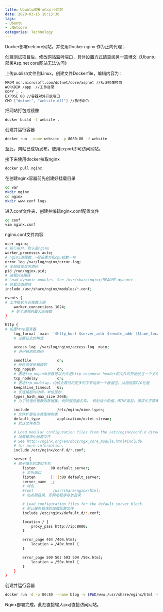 ```yaml
---
title: Ubuntu部署netcore网站
date: 2020-03-15 16:13:30
tags:
- Ubuntu
- .Netcore
categories: Technology
---
```


Docker部署netcore网站，并使用Docker nginx 作为正向代理；

<!-- more -->

创建测试项目后，修改网站监听端口，具体设置方式请查阅另一篇博文《Ubuntu部署Asp.net core网站无法访问》

上传publish文件到Linux，创建文件Dockerfile，编辑内容为：

```bash
FROM mcr.microsoft.com/dotnet/core/aspnet //从该镜像拉取
WORKDIR /app  //工作目录
COPY . .  
EXPOSE 80 //容器对外开放端口
CMD ["dotnet", "website.dll"] //执行命令
```

把网站打包成镜像

```bash
docker build -t website .
```

创建并运行容器

```bash
docker run --name website -p 8080:80 -d website
```

至此，网站已成功发布。使用ip:port即可访问网站。

接下来使用docker拉取nginx

```bash
docker pull nginx
```

在创建nginx容器前先创建好挂载目录

```bash
cd var
mkdir nginx
cd nginx
mkdir www conf logs
```

进入conf文件夹，创建并编辑nginx.conf配置文件

```bash
cd conf
vim nginx.conf
```

nginx.conf文件内容

```bash
user nginx;
# 运行用户，默认是nginx
worker_processes auto;
# nginx进程数,一般设置为和cpu核数一样
error_log /var/log/nginx/error.log;
# 全局错误日志路径
pid /run/nginx.pid;
# 进程pid路径
# Load dynamic modules. See /usr/share/nginx/README.dynamic.
# 负载动态模块
include /usr/share/nginx/modules/*.conf;

events {
# 工作模式与连接数上限
    worker_connections 1024;
   # 单个进程的最大连接数
}

http {
# 设置http服务器
    log_format  main  '$http_host $server_addr $remote_addr [$time_local] "$request" $status  $request_body  $body_bytes_sent "$http_referer" "$http_user_agent" $request_time $upstream_response_time';
    # 设置日志的格式

    access_log  /var/log/nginx/access.log  main;
    # 访问日志的路径

    sendfile            on;
    # 开启高效传输模式
    tcp_nopush          on;
    # 激活tcp_nopush参数可以允许把http response header和文件的开始放在一个文件里发布，作用是减少网络报文段的数量
    tcp_nodelay         on;
    # 激活tcp_nodelay，内核会等待将更多的字节组成一个数据包，从而提高I/O性能
    keepalive_timeout   65;
    # 长连接超时时间，单位是秒
    types_hash_max_size 2048;
    # 为了快速处理静态数据集，例如服务器名称， 映射指令的值，MIME类型，请求头字符串的名称，nginx使用哈希表

    include             /etc/nginx/mime.types;
    # 文件扩展名与类型映射表
    default_type        application/octet-stream;
    # 默认文件类型

    # Load modular configuration files from the /etc/nginx/conf.d directory.
    # 加载模块化配置文件
    # See http://nginx.org/en/docs/ngx_core_module.html#include
    # for more information.
    include /etc/nginx/conf.d/*.conf;

    server {
    # 基于域名的虚拟主机
        listen       80 default_server;
        # 监听端口
        listen       [::]:80 default_server;
        server_name  _;
        # 域名
        #root         /usr/share/nginx/html;
        # 站点根目录，即网站程序存放目录

        # Load configuration files for the default server block.
        # 默认服务器块的加载配置文件
        include /etc/nginx/default.d/*.conf;

        location / {
            proxy_pass http://ip:8080;
        }

        error_page 404 /404.html;
            location = /40x.html {
        }

        error_page 500 502 503 504 /50x.html;
            location = /50x.html {
        }
    }
}

```

创建并运行容器

```bash
docker run -d -p 80:80 --name blog -v $PWD/www:/usr/share/nginx/html -v $PWD/conf/nginx.conf:/etc/nginx/nginx.conf -v $PWD/logs:/var/log/nginx nginx
```

Nginx部署完成，此刻直接输入ip可直接访问网站。


